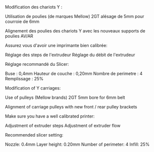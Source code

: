 Modification des chariots Y :

Utilisation de poulies (de marques Mellow) 2GT alésage de 5mm pour courroie de 6mm

Alignement des poulies des chariots Y avec les nouveaux supports de poulies AV/AR

Assurez vous d'avoir une imprimante bien calibrée:

Réglage des steps de l'extrudeur
Réglage du débit de l'extrudeur

Réglage recommandé du Slicer:

Buse : 0,4mm
Hauteur de couche : 0,20mm
Nombre de perimetre : 4
Remplissage : 25%


Modification of Y carriages:

Use of pulleys (Mellow brands) 2GT 5mm bore for 6mm belt

Alignment of carriage pulleys with new front / rear pulley brackets

Make sure you have a well calibrated printer:

Adjustment of extruder steps
Adjustment of extruder flow

Recommended slicer setting:

Nozzle: 0.4mm
Layer height: 0.20mm
Number of perimeter: 4
Infill: 25%
